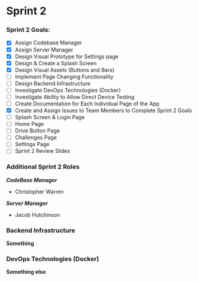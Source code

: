 # Sprint 2

### Sprint 2 Goals:
- [X] Assign Codebase Manager
- [X] Assign Server Manager
- [X] Design Visual Prototype for Settings page
- [X] Design & Create a Splash Screen
- [X] Design Visual Assets (Buttons and Bars)
- [ ] Implement Page Changing Functionality
- [ ] Design Backend Infrastructure
- [ ] Investigate DevOps Technologies (Docker)
- [ ] Investigate Ability to Allow Direct Device Testing
- [ ] Create Documentation for Each Individual Page of the App
- [X] Create and Assign Issues to Team Members to Complete Sprint 2 Goals
- [ ] Splash Screen & Login Page
- [ ] Home Page
- [ ] Drive Button Page
- [ ] Challenges Page
- [ ] Settings Page
- [ ] Sprint 2 Review Slides

### Additional Sprint 2 Roles
**_CodeBase Manager_**
* Christopher Warren
  
**_Server Manager_**
* Jacob Hutchinson

### Backend Infrastructure
**Something**


### DevOps Technologies (Docker)
**Something else**

### 
